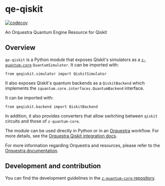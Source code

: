 # qe-qiskit

[![codecov](https://codecov.io/gh/zapatacomputing/qe-qiskit/branch/master/graph/badge.svg?token=G64YYS2IOS)](https://codecov.io/gh/zapatacomputing/qe-qiskit)

An Orquestra Quantum Engine Resource for Qiskit

## Overview

`qe-qiskit` is a Python module that exposes Qiskit's simulators as a [`z-quantum-core`](https://github.com/zapatacomputing/z-quantum-core/blob/master/src/python/zquantum/core/interfaces/backend.py) `QuantumSimulator`. It can be imported with:

```
from qeqiskit.simulator import QiskitSimulator
```

It also exposes Qiskit's quantum backends as a `QiskitBackend` which implements the `zquantum.core.interfaces.QuantumBackend` interface.

It can be imported with:

```
from qeqiskit.backend import QiskitBackend
```

In addition, it also provides converters that allow switching between `qiskit` circuits and those of `z-quantum-core`.

The module can be used directly in Python or in an [Orquestra](https://www.orquestra.io) workflow.
For more details, see the [Orquestra Qiskit integration docs](http://docs.orquestra.io/other-resources/framework-integrations/qiskit/).

For more information regarding Orquestra and resources, please refer to the [Orquestra documentation](https://www.orquestra.io/docs).

## Development and contribution

You can find the development guidelines in the [`z-quantum-core` repository](https://github.com/zapatacomputing/z-quantum-core).
